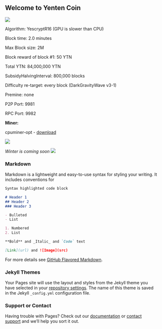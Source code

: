 ## Welcome to Yenten Coin

![]({{site.baseurl}}/docs/aw_yenten.png)

Algorithm: YescryptR16 (GPU is slower than CPU)

Block time: 2.0 minutes 

Max Block size: 2M 

Block reward of block #1: 50 YTN 

Total YTN: 84,000,000 YTN 

SubsidyHalvingInterval: 800,000 blocks 

Difficulty re-target: every block (DarkGravityWave v3-1) 

Premine: none 

P2P Port: 9981 

RPC Port: 9982

**Miner:**

cpuminer-opt - [download](https://github.com/JayDDee/cpuminer-opt/releases)

![]({{site.baseurl}}/docs/yenten_countach.png)

_Winter is coming soon_
![]({{site.baseurl}}/docs/yentten.png)

### Markdown

Markdown is a lightweight and easy-to-use syntax for styling your writing. It includes conventions for

```markdown
Syntax highlighted code block

# Header 1
## Header 2
### Header 3

- Bulleted
- List

1. Numbered
2. List

**Bold** and _Italic_ and `Code` text

[Link](url) and ![Image](src)
```

For more details see [GitHub Flavored Markdown](https://guides.github.com/features/mastering-markdown/).

### Jekyll Themes

Your Pages site will use the layout and styles from the Jekyll theme you have selected in your [repository settings](https://github.com/yentencoin/site/settings). The name of this theme is saved in the Jekyll `_config.yml` configuration file.

### Support or Contact

Having trouble with Pages? Check out our [documentation](https://help.github.com/categories/github-pages-basics/) or [contact support](https://github.com/contact) and we’ll help you sort it out.
